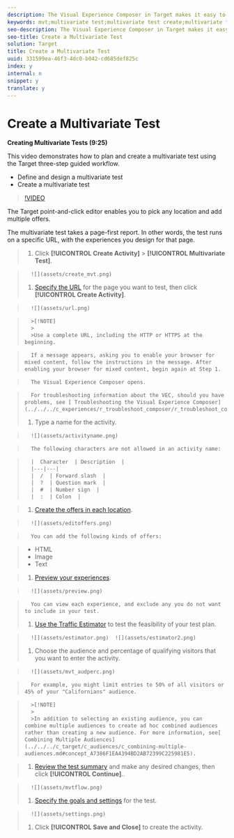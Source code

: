 ```yaml
---
description: The Visual Experience Composer in Target makes it easy to create your test right on a Target-enabled page and to modify portions of the page within Target.
keywords: mvt;multivariate test;multivariate test create;multivariate test creating;mvt create;mvt creating;mvt how;multivariate test how
seo-description: The Visual Experience Composer in Target makes it easy to create your test right on a Target-enabled page and to modify portions of the page within Target.
seo-title: Create a Multivariate Test
solution: Target
title: Create a Multivariate Test
uuid: 331599ea-46f3-4dc0-b042-cd685def825c
index: y
internal: n
snippet: y
translate: y
---
```


# Create a Multivariate Test

**Creating Multivariate Tests (9:25)** 

This video demonstrates how to plan and create a multivariate test using the Target three-step guided workflow. 


* Define and design a multivariate test
* Create a multivariate test


>[!VIDEO](https://vimeo.com/X8w5IQqEOow) 

The Target point-and-click editor enables you to pick any location and add multiple offers. 

The multivariate test takes a page-first report. In other words, the test runs on a specific URL, with the experiences you design for that page. 

>1. Click **[!UICONTROL  Create Activity]** > **[!UICONTROL  Multivariate Test]**.

>       ![](assets/create_mvt.png) 
>1. [ Specify the URL](../../../c_activities/c_multivariate_testing/t_create_multivariate_test/c_url.md#concept_C12E4A85FF3B4E518E3110F6CF1AF9C0) for the page you want to test, then click **[!UICONTROL  Create Activity]**.

>       ![](assets/url.png) 


>       >[!NOTE]
>       >
>       >Use a complete URL, including the HTTP or HTTPS at the beginning.


>       If a message appears, asking you to enable your browser for mixed content, follow the instructions in the message. After enabling your browser for mixed content, begin again at Step 1. 

>       The Visual Experience Composer opens. 

>       For troubleshooting information about the VEC, should you have problems, see [ Troubleshooting the Visual Experience Composer](../../../c_experiences/r_troubleshoot_composer/r_troubleshoot_composer.md#reference_77743144F10143A3A89D56E116D296E4). 
>1. Type a name for the activity.

>       ![](assets/activityname.png) 

>       The following characters are not allowed in an activity name: 

>       |  Character  | Description  |
>       |---|---|
>       |  /  | Forward slash  |
>       |  ?  | Question mark  |
>       |  #  | Number sign  |
>       |  :  | Colon  |

>1. [ Create the offers in each location](../../../c_activities/c_multivariate_testing/t_create_multivariate_test/c_add_offers.md#concept_DCE6B45C30F7419B8EC17AFDEE8D8AA6).

>       ![](assets/editoffers.png) 

>       You can add the following kinds of offers: 

>    
>    * HTML
>    * Image
>    * Text



>1. [ Preview your experiences](../../../c_activities/c_multivariate_testing/t_create_multivariate_test/t_preview_experiences.md#task_21A700587E88453A9FC2210C0DE53A28).

>       ![](assets/preview.png) 

>       You can view each experience, and exclude any you do not want to include in your test. 
>1. [ Use the Traffic Estimator](../../../c_activities/c_multivariate_testing/t_create_multivariate_test/t_traffic_estimator.md#task_71AA6922AFD447EA8C5E610A78ABA714) to test the feasibility of your test plan.

>       ![](assets/estimator.png)  ![](assets/estimator2.png) 
>1. Choose the audience and percentage of qualifying visitors that you want to enter the activity.

>       ![](assets/mvt_audperc.png) 

>       For example, you might limit entries to 50% of all visitors or 45% of your "Californians" audience. 


>       >[!NOTE]
>       >
>       >In addition to selecting an existing audience, you can combine multiple audiences to create ad hoc combined audiences rather than creating a new audience. For more information, see[ Combining Multiple Audiences](../../../c_target/c_audiences/c_combining-multiple-audiences.md#concept_A7386F1EA4394BD2AB72399C225981E5). 

>1. [ Review the test summary](../../../c_activities/c_multivariate_testing/t_create_multivariate_test/r_test_summary.md#reference_971AB225963A4DC18EEB5B0E20F0A4A7) and make any desired changes, then click **[!UICONTROL  Continue]**..

>       ![](assets/mvtflow.png) 
>1. [ Specify the goals and settings](../../../c_activities/c_multivariate_testing/t_create_multivariate_test/r_goals_and_settings.md#reference_B25389FD6F3A4989801E740364B089CC) for the test.

>       ![](assets/settings.png) 
>1. Click **[!UICONTROL  Save and Close]** to create the activity.

